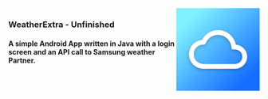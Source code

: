 <img align="right" src="WeatherExtra/Icon/ios/AppIcon-83.5@2x~ipad.png">

### WeatherExtra - Unfinished

#### A simple Android App written in Java with a login screen and an API call to Samsung weather Partner.



